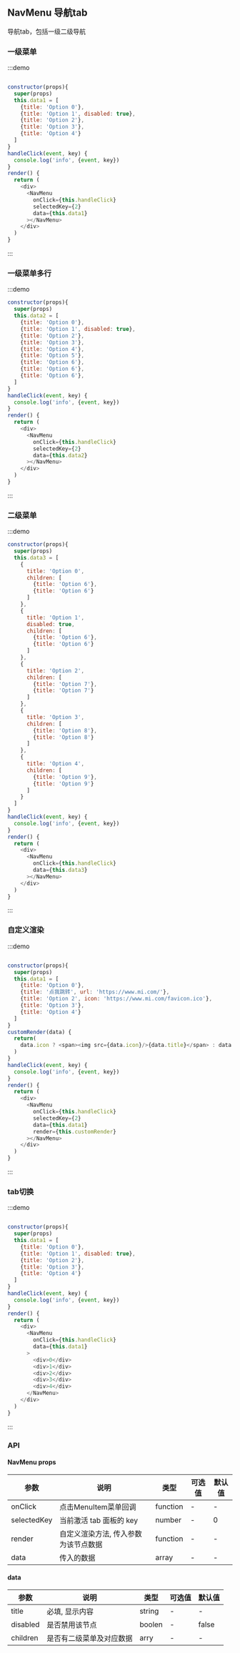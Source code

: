 ## NavMenu 导航tab

导航tab，包括一级二级导航

### 一级菜单
:::demo

```js

constructor(props){
  super(props)
  this.data1 = [
    {title: 'Option 0'},
    {title: 'Option 1', disabled: true},
    {title: 'Option 2'},
    {title: 'Option 3'},
    {title: 'Option 4'}
  ]
}
handleClick(event, key) {
  console.log('info', {event, key})
}
render() {
  return (
    <div>
      <NavMenu
        onClick={this.handleClick}
        selectedKey={2}
        data={this.data1}
      ></NavMenu>
    </div>
  )
}
```
:::

### 一级菜单多行

:::demo
```js
constructor(props){
  super(props)
  this.data2 = [
    {title: 'Option 0'},
    {title: 'Option 1', disabled: true},
    {title: 'Option 2'},
    {title: 'Option 3'},
    {title: 'Option 4'},
    {title: 'Option 5'},
    {title: 'Option 6'},
    {title: 'Option 6'},
    {title: 'Option 6'},
  ]
}
handleClick(event, key) {
  console.log('info', {event, key})
}
render() {
  return (
    <div>
      <NavMenu
        onClick={this.handleClick}
        selectedKey={2}
        data={this.data2}
      ></NavMenu>
    </div>
  )
}
```
:::

### 二级菜单

:::demo
```js
constructor(props){
  super(props)
  this.data3 = [
    {
      title: 'Option 0',
      children: [
        {title: 'Option 6'},
        {title: 'Option 6'}
      ]
    },
    {
      title: 'Option 1', 
      disabled: true,
      children: [
        {title: 'Option 6'},
        {title: 'Option 6'}
      ]
    },
    {
      title: 'Option 2', 
      children: [
        {title: 'Option 7'},
        {title: 'Option 7'}
      ]
    },
    {
      title: 'Option 3', 
      children: [
        {title: 'Option 8'},
        {title: 'Option 8'}
      ]
    },
    {
      title: 'Option 4', 
      children: [
        {title: 'Option 9'},
        {title: 'Option 9'}
      ]
    }
  ]
}
handleClick(event, key) {
  console.log('info', {event, key})
}
render() {
  return (
    <div>
      <NavMenu
        onClick={this.handleClick}
        data={this.data3}
      ></NavMenu>
    </div>
  )
}
```
:::

### 自定义渲染
:::demo

```js

constructor(props){
  super(props)
  this.data1 = [
    {title: 'Option 0'},
    {title: '点我跳转', url: 'https://www.mi.com/'},
    {title: 'Option 2', icon: 'https://www.mi.com/favicon.ico'},
    {title: 'Option 3'},
    {title: 'Option 4'}
  ]
}
customRender(data) {
  return(
    data.icon ? <span><img src={data.icon}/>{data.title}</span> : data.url ? <a href={data.url}>{data.title}</a> : data.title
  )
}
handleClick(event, key) {
  console.log('info', {event, key})
}
render() {
  return (
    <div>
      <NavMenu
        onClick={this.handleClick}
        selectedKey={2}
        data={this.data1}
        render={this.customRender}
      ></NavMenu>
    </div>
  )
}
```
:::

### tab切换

:::demo

```js

constructor(props){
  super(props)
  this.data1 = [
    {title: 'Option 0'},
    {title: 'Option 1', disabled: true},
    {title: 'Option 2'},
    {title: 'Option 3'},
    {title: 'Option 4'}
  ]
}
handleClick(event, key) {
  console.log('info', {event, key})
}
render() {
  return (
    <div>
      <NavMenu
        onClick={this.handleClick}
        data={this.data1}
      >
        <div>0</div>
        <div>1</div>
        <div>2</div>
        <div>3</div>
        <div>4</div>
      </NavMenu>
    </div>
  )
}
```
:::

### API

#### NavMenu props

| 参数    | 说明     | 类型     | 可选值 | 默认值     |
|------|-----|-----|-------|-------|
| onClick | 点击MenuItem菜单回调 | function | - |- |
| selectedKey | 当前激活 tab 面板的 key | number | - |0 |
| render | 自定义渲染方法, 传入参数为该节点数据 | function | - | - |
| data | 传入的数据 | array | - | - |


#### data

| 参数 | 说明 | 类型 | 可选值 | 默认值 |
| --- | --- | --- | --- | --- |
| title | 必填, 显示内容 | string | - | - |
| disabled | 是否禁用该节点 | boolen |  - | false |
| children | 是否有二级菜单及对应数据 | arry | - | - |